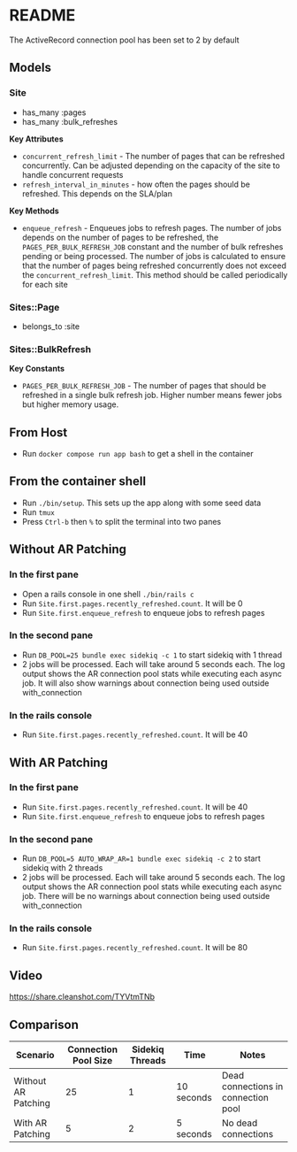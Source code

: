 # README

The ActiveRecord connection pool has been set to 2 by default

## Models

### Site
* has_many :pages
* has_many :bulk_refreshes

**Key Attributes**
* `concurrent_refresh_limit` - The number of pages that can be refreshed concurrently. Can be adjusted depending on the capacity of the site to handle concurrent requests
* `refresh_interval_in_minutes` - how often the pages should be refreshed. This depends on the SLA/plan

**Key Methods**
* `enqueue_refresh` - Enqueues jobs to refresh pages. The number of jobs depends on the number of pages  to be refreshed, the `PAGES_PER_BULK_REFRESH_JOB` constant and the number of bulk refreshes pending or being processed. The number of jobs is calculated to ensure that the number of pages being refreshed concurrently does not exceed the `concurrent_refresh_limit`. This method should be called periodically for each site


### Sites::Page
* belongs_to :site

### Sites::BulkRefresh

**Key Constants**
* `PAGES_PER_BULK_REFRESH_JOB` - The number of pages that should be refreshed in a single bulk refresh job. Higher number means fewer jobs but higher memory usage.


## From Host
* Run `docker compose run app bash` to get a shell in the container

## From the container shell
* Run `./bin/setup`. This sets up the app along with some seed data
* Run `tmux`
* Press `Ctrl-b` then `%` to split the terminal into two panes

## Without AR Patching

### In the first pane
* Open a rails console in one shell `./bin/rails c`
* Run `Site.first.pages.recently_refreshed.count`. It will be 0
* Run `Site.first.enqueue_refresh` to enqueue jobs to refresh pages

###  In the second pane
* Run `DB_POOL=25 bundle exec sidekiq -c 1` to start sidekiq with 1 thread
* 2 jobs will be processed. Each will take around 5 seconds each. The log output shows the AR connection pool stats while executing each async job. It will also show warnings about connection being used outside with_connection

### In the rails console
* Run `Site.first.pages.recently_refreshed.count`. It will be 40


## With AR Patching

### In the first pane
* Run `Site.first.pages.recently_refreshed.count`. It will be 40
* Run `Site.first.enqueue_refresh` to enqueue jobs to refresh pages

###  In the second pane
* Run `DB_POOL=5 AUTO_WRAP_AR=1 bundle exec sidekiq -c 2` to start sidekiq with 2 threads
* 2 jobs will be processed. Each will take around 5 seconds each. The log output shows the AR connection pool stats while executing each async job. There will be no
warnings about connection being used outside with_connection

### In the rails console
* Run `Site.first.pages.recently_refreshed.count`. It will be 80

## Video
https://share.cleanshot.com/TYVtmTNb

## Comparison

| Scenario | Connection Pool Size | Sidekiq Threads | Time | Notes |
| --- | --- | --- | --- |--- |
| Without AR Patching | 25 | 1 | 10 seconds | Dead connections in connection pool|
| With AR Patching | 5 | 2 | 5 seconds | No dead connections|
